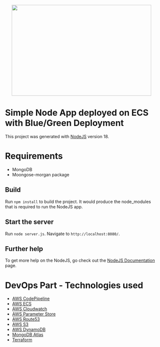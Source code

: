 <p align="center">
  <img width="460" height="300" src="https://static.gwenduling.com/ecs.png">
</p>

# Simple Node App deployed on ECS with Blue/Green Deployment

This project was generated with [NodeJS](https://github.com/nodejs) version 18.

# Requirements
- MongoDB
- Moongose-morgan package

## Build

Run `npm install` to build the project. It would produce the node_modules that is required to run the NodeJS app.

## Start the server

Run `node server.js`.  Navigate to `http://localhost:8080/`.

## Further help

To get more help on the NodeJS, go check out the [NodeJS Documentation](https://nodejs.org/en/docs/) page.


# DevOps Part - Technologies used

- [AWS CodePipeline](https://aws.amazon.com/codepipeline/)
- [AWS ECS](https://aws.amazon.com/ecs/)
- [AWS Cloudwatch](https://aws.amazon.com/cloudwatch/)
- [AWS Parameter Store](https://docs.aws.amazon.com/systems-manager/latest/userguide/systems-manager-parameter-store.html)
- [AWS Route53](https://aws.amazon.com/route53/)
- [AWS S3](https://aws.amazon.com/s3/)
- [AWS DynamoDB](https://aws.amazon.com/dynamodb/)
- [MongoDB Atlas](https://www.mongodb.com/atlas)
- [Terraform](https://www.terraform.io/)



